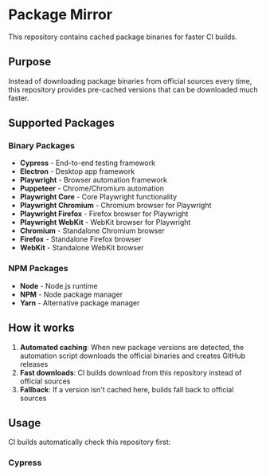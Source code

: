 # Package Mirror

This repository contains cached package binaries for faster CI builds.

## Purpose

Instead of downloading package binaries from official sources every time, this repository provides pre-cached versions that can be downloaded much faster.

## Supported Packages

### Binary Packages
- **Cypress** - End-to-end testing framework
- **Electron** - Desktop app framework
- **Playwright** - Browser automation framework
- **Puppeteer** - Chrome/Chromium automation
- **Playwright Core** - Core Playwright functionality
- **Playwright Chromium** - Chromium browser for Playwright
- **Playwright Firefox** - Firefox browser for Playwright
- **Playwright WebKit** - WebKit browser for Playwright
- **Chromium** - Standalone Chromium browser
- **Firefox** - Standalone Firefox browser
- **WebKit** - Standalone WebKit browser

### NPM Packages
- **Node** - Node.js runtime
- **NPM** - Node package manager
- **Yarn** - Alternative package manager

## How it works

1. **Automated caching**: When new package versions are detected, the automation script downloads the official binaries and creates GitHub releases
2. **Fast downloads**: CI builds download from this repository instead of official sources
3. **Fallback**: If a version isn't cached here, builds fall back to official sources

## Usage

CI builds automatically check this repository first:

### Cypress
